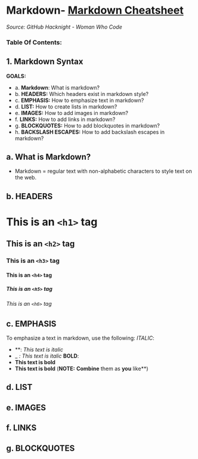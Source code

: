 # Markdown- [Markdown Cheatsheet](#1-markdown-syntax)
_Source: GitHub Hacknight - Woman Who Code_

### Table Of Contents:
## 1. Markdown Syntax
__GOALS:__
- a. __Markdown__: What is markdown?
- b. __HEADERS:__ Which headers exist in markdown style?
- c. __EMPHASIS:__ How to emphasize text in markdown?
- d. __LIST:__ How to create lists in markdown?
- e. __IMAGES:__ How to add images in markdown?
- f. __LINKS:__ How to add links in markdown?
- g. __BLOCKQUOTES:__ How to add blockquotes in markdown?
- h. __BACKSLASH ESCAPES:__ How to add backslash escapes in markdown?

 ## a. What is Markdown?
- Markdown =  regular text with non-alphabetic characters to style text on the web.

## b. HEADERS
#      This is an `<h1>` tag
##     This is an `<h2>` tag
###    This is an `<h3>` tag
####   This is an `<h4>` tag
#####  This is an `<h5>` tag
###### This is an `<h6>` tag

## c. EMPHASIS
To emphasize a text in markdown, use the following:
_ITALIC_:
- **:  *This text is italic* 
- _ _: _This text is italic__
__BOLD__:
- **This text is bold**
- __This text is bold__
(**NOTE:** **Combine** them as __you__ like**)

## d. LIST
## e. IMAGES
## f. LINKS
## g. BLOCKQUOTES


